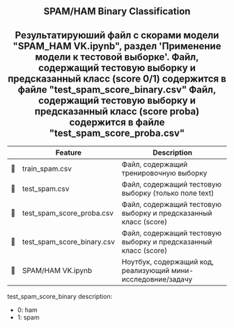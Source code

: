 <h2 align = center>SPAM/HAM Binary Classification</h2>

<h2 align = center> Результатируюший файл с скорами модели "SPAM_HAM VK.ipynb", раздел 'Применение модели к тестовой выборке'.
Файл, содержащий тестовую выборку и предсказанный класс (score 0/1) содержится в файле "test_spam_score_binary.csv"
Файл, содержащий тестовую выборку и предсказанный класс (score proba) содержится в файле "test_spam_score_proba.csv"</h2>

|    |   Feature         | Description |
|----|-------------------|---------------------------------------------------------------|
| 📄 | train_spam.csv   | Файл, содержащий тренировочную выборку|
| 📄 | test_spam.csv   | Файл, содержащий тестовую выборку (только поле text)|
| 📄 | test_spam_score_proba.csv |Файл, содержащий тестовую выборку и предсказанный класс (score)|
| 📄 | test_spam_score_binary.csv |Файл, содержащий тестовую выборку и предсказанный класс (score)|
| 📔 | SPAM/HAM VK.ipynb  | Ноутбук, содержащий код, реализующий мини-исследовние/задачу|

test_spam_score_binary description:
- 0: ham
- 1: spam
